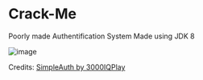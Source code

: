 # Crack-Me
Poorly made Authentification System
Made using JDK 8


![image](https://github.com/StephenIsTaken/Crack-Me/assets/123317160/12c96b3d-e206-49fb-8892-9fb97227593a)

Credits:
[SimpleAuth by 3000IQPlay](https://github.com/3000IQPlay/SimpleAuth)

